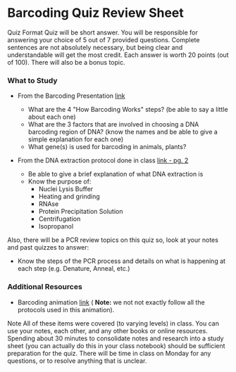 # Barcoding Quiz Review Sheet

Quiz Format Quiz will be short answer. You will be responsible for answering your choice of 5 out of 7 provided questions. Complete sentences are not absolutely necessary, but being clear and understandable will get the most credit. Each answer is worth 20 points (out of 100). There will also be a bonus topic.

### What to Study

- From the Barcoding Presentation [link](https://github.com/JasonJWilliamsNY/science_institute_2016_materials/raw/master/presentations/barcoding_intro.pptx)
    - What are the 4 "How Barcoding Works" steps? (be able to say a little about each one)
    - What are the 3 factors that are involved in choosing a DNA barcoding region of DNA? (know the names and be able to give a simple explanation for each one)
    - What gene(s) is used for barcoding in animals, plants?

- From the DNA extraction protocol done in class [link - pg. 2](https://www.promega.com/-/media/files/resources/protcards/wizard-genomic-dna-purification-kit-quick-protocol.pdf)
    - Be able to give a brief explanation of what DNA extraction is
    - Know the purpose of:
        - Nuclei Lysis Buffer
        - Heating and grinding
        - RNAse
        - Protein Precipitation Solution
        - Centrifugation
        - Isopropanol

Also, there will be a PCR review topics on this quiz so, look at your notes and past quizzes to answer:

- Know the steps of the PCR process and details on what is happening at each step (e.g. Denature, Anneal, etc.)

### Additional Resources

- Barcoding animation [link](https://www.dnalc.org/resources/animations/dna-barcoding.html) ( **Note:** we not not exactly follow all the protocols used in this animation). 


Note All of these items were covered (to varying levels) in class. You can use your notes, each other, and any other books or online resources. Spending about 30 minutes to consolidate notes and research into a study sheet (you can actually do this in your class notebook) should be sufficient preparation for the quiz. There will be time in class on Monday for any questions, or to resolve anything that is unclear.